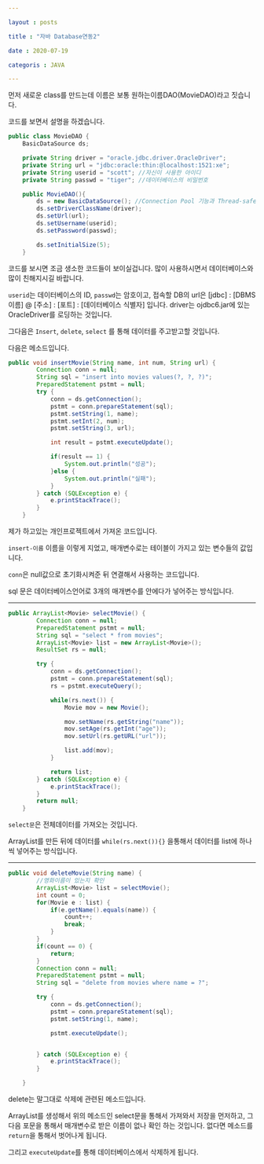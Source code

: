 ```yaml
---

layout : posts

title : "자바 Database연동2"

date : 2020-07-19

categoris : JAVA

---
```


먼저 새로운 class를 만드는데 이름은 보통 원하는이름DAO(MovieDAO)라고 짓습니다.

코드를 보면서 설명을 하겠습니다.

```java
public class MovieDAO {
	BasicDataSource ds;

	private String driver = "oracle.jdbc.driver.OracleDriver";
	private String url = "jdbc:oracle:thin:@localhost:1521:xe";
	private String userid = "scott"; //자신이 사용한 아이디
	private String passwd = "tiger"; //데이터베이스의 비밀번호

	public MovieDAO(){
		ds = new BasicDataSource(); //Connection Pool 기능과 Thread-safe 기능을 갖춤.
		ds.setDriverClassName(driver);
		ds.setUrl(url);
		ds.setUsername(userid);
		ds.setPassword(passwd);

		ds.setInitialSize(5);
	}
```

코드를 보시면 조금 생소한 코드들이 보이실겁니다. 많이 사용하시면서 데이터베이스와 많이 친해지시길 바랍니다.

`userid`는 데이터베이스의 ID, `passwd`는 암호이고,
접속할 DB의 url은 [jdbc] : [DBMS이름] @ [주소] : [포트] : [데이터베이스 식별자] 입니다.
driver는 ojdbc6.jar에 있는 OracleDriver를 로딩하는 것입니다.

그다음은 `Insert`, `delete`, `select` 를 통해 데이터를 주고받고할 것입니다.

다음은 메소드입니다.

```java
public void insertMovie(String name, int num, String url) {
		Connection conn = null;
		String sql = "insert into movies values(?, ?, ?)";
		PreparedStatement pstmt = null;
		try {
			conn = ds.getConnection();
			pstmt = conn.prepareStatement(sql);
			pstmt.setString(1, name);
			pstmt.setInt(2, num);
			pstmt.setString(3, url);

			int result = pstmt.executeUpdate();

			if(result == 1) {
				System.out.println("성공");
			}else {
				System.out.println("실패");
			}
		} catch (SQLException e) {			
			e.printStackTrace();
		}
	}
```

제가 하고있는 개인프로젝트에서 가져온 코드입니다.

`insert-이름` 이름을 이렇게 지었고, 매개변수로는 테이블이 가지고 있는 변수들의 값입니다.

`conn`은 null값으로 초기화시켜준 뒤 연결해서 사용하는 코드입니다.

sql 문은 데이터베이스언어로 3개의 매개변수를 안에다가 넣어주는 방식입니다.

<hr>

```java
public ArrayList<Movie> selectMovie() {
		Connection conn = null;
		PreparedStatement pstmt = null;
		String sql = "select * from movies";
		ArrayList<Movie> list = new ArrayList<Movie>();
		ResultSet rs = null;

		try {
			conn = ds.getConnection();
			pstmt = conn.prepareStatement(sql);
			rs = pstmt.executeQuery();

			while(rs.next()) {
				Movie mov = new Movie();

				mov.setName(rs.getString("name"));
				mov.setAge(rs.getInt("age"));
				mov.setUrl(rs.getURL("url"));

				list.add(mov);
			}

			return list;
		} catch (SQLException e) {
			e.printStackTrace();
		}
		return null;
	}
```

`select문`은 전체데이터를 가져오는 것입니다.

ArrayList를 만든 뒤에 데이터를 `while(rs.next()){}` 을통해서 데이터를 list에 하나씩 넣어주는 방식입니다.

<hr>

```java
public void deleteMovie(String name) {
		//영화이름이 있는지 확인
		ArrayList<Movie> list = selectMovie();
		int count = 0;
		for(Movie e : list) {
			if(e.getName().equals(name)) {
				count++;
				break;
			}
		}
		if(count == 0) {
			return;
		}
		Connection conn = null;
		PreparedStatement pstmt = null;
		String sql = "delete from movies where name = ?";

		try {
			conn = ds.getConnection();
			pstmt = conn.prepareStatement(sql);
			pstmt.setString(1, name);

			pstmt.executeUpdate();


		} catch (SQLException e) {
			e.printStackTrace();
		}

	}
```

delete는 말그대로 삭제에 관련된 메소드입니다.

ArrayList를 생성해서 위의 메소드인 select문을 통해서 가져와서 저장을 먼저하고, 그다음 포문을 통해서 매개변수로 받은 이름이 없나 확인 하는 것입니다. 없다면 메소드를 `return`을 통해서 벗어나게 됩니다.

그리고 `executeUpdate`를 통해 데이터베이스에서 삭제하게 됩니다.
